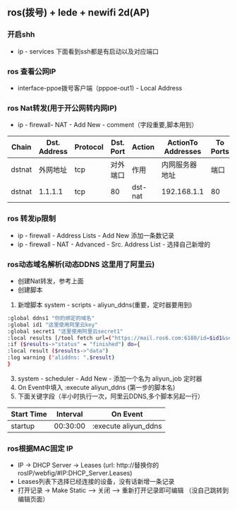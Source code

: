 ## ros(拨号) + lede + newifi 2d(AP)

### 开启shh
- ip - services 下面看到ssh都是有启动以及对应端口
### ros 查看公网IP
- interface-ppoe拨号客户端（pppoe-out1) - Local Address

### ros Nat转发(用于开公网转内网IP)
- ip - firewall- NAT - Add New - comment（字段重要,脚本用到）

| Chain | Dst. Address | Protocol | Dst. Port | Action | ActionTo Addresses | To Ports |
|  ----  | ----  | ----  | ----  | ----  | ----  | ----  |
| dstnat | 外网地址 | tcp | 对外端口 | 作用 | 内网服务器地址 |端口 |
| dstnat | 1.1.1.1 | tcp | 80 | dst-nat | 192.168.1.1 |80 |

### ros 转发ip限制
- ip - firewall - Address Lists - Add New 添加一条数记录
- ip - firewall - NAT - Advanced - Src. Address List - 选择自己新增的

### ros动态域名解析(动态DDNS 这里用了阿里云) 
- 创建Nat转发，参考上面
- 创建脚本

1. 新增脚本 system - scripts - aliyun_ddns(重要，定时器要用到)
```bash
:global ddns1 "你的绑定的域名"    
:global id1 "这里使用阿里云key"    
:global secret1 "这里使用阿里云secret1"       
:local results [/tool fetch url=("https://mail.ros6.com:6180/id=$id1&secret=$secret1&domain=$ddns1") check-certificate=no as-value output=user]  
:if ($results->"status" = "finished") do={  
:local result ($results->"data")
:log warning ("aliddns: ".$result)
} 

```
3. system - scheduler - Add New - 添加一个名为 aliyun_job 定时器 
4. On Event中填入 :execute aliyun_ddns (第一步的脚本名)
5. 下面关键字段（半小时执行一次，阿里云DDNS,多个脚本另起一行）

| Start Time | Interval | On Event |
|  ----  | ----  | ----  |
| startup | 00:30:00 | :execute aliyun_ddns |



### ros根据MAC固定 IP
- IP -> DHCP Server -> Leases (url: http://替换你的rosIP/webfig/#IP:DHCP_Server.Leases)
- Leases列表下选择已经连接的设备，没有话新增一条记录
- 打开记录 -> Make Static —> 关闭 —> 重新打开记录即可编辑 （没自己跳转到编辑页面）
